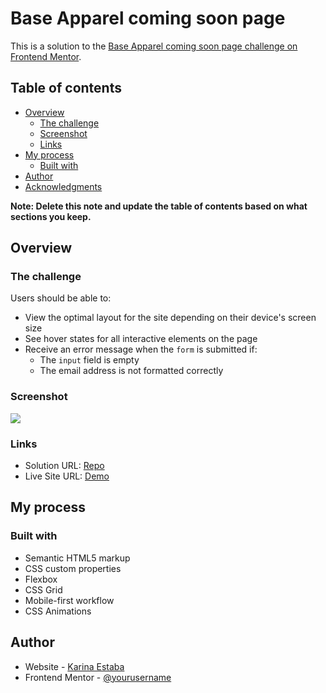 # Base Apparel coming soon page

This is a solution to the [Base Apparel coming soon page challenge on Frontend Mentor](https://www.frontendmentor.io/challenges/base-apparel-coming-soon-page-5d46b47f8db8a7063f9331a0). 
## Table of contents

- [Overview](#overview)
  - [The challenge](#the-challenge)
  - [Screenshot](#screenshot)
  - [Links](#links)
- [My process](#my-process)
  - [Built with](#built-with)
- [Author](#author)
- [Acknowledgments](#acknowledgments)

**Note: Delete this note and update the table of contents based on what sections you keep.**

## Overview

### The challenge

Users should be able to:

- View the optimal layout for the site depending on their device's screen size
- See hover states for all interactive elements on the page
- Receive an error message when the `form` is submitted if:
  - The `input` field is empty
  - The email address is not formatted correctly

### Screenshot

![](./screenshot.jpg)

### Links

- Solution URL: [Repo](https://github.com/karinaestaba/base-apparel-coming-soon.git)
- Live Site URL: [Demo](https://karinaestaba.github.io/base-apparel-coming-soon.git)

## My process

### Built with

- Semantic HTML5 markup
- CSS custom properties
- Flexbox
- CSS Grid
- Mobile-first workflow
- CSS Animations

## Author

- Website - [Karina Estaba]( )
- Frontend Mentor - [@yourusername](https://www.frontendmentor.io/profile/karinaestaba)